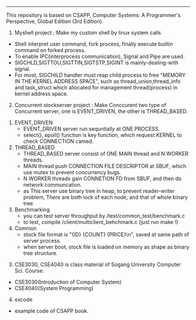 
-------------------------------------------------------------
This repository is based on CSAPP, Computer Systems: A Programmer's Perspective, Global Edition (3rd Edition).

1. Myshell project : Make my custom shell by linux system calls
- Shell interpret user command, fork process, finally execute builtin command on forked process.
- To enable IPC(interprocess communication), Signal and Pipe are used.
- SIGCHLD,SIGTTOU,SIGTTIN,SIGTSTP,SIGINT is mainly-dealing-with signal.
- For most, SIGCHILD handler must reap child process to free "MEMORY IN THE KERNEL ADDRESS SPACE", such as thread_union,thread_info and task_struct which allocated for management thread(process) in kernel address space.

2. Concurrent stockserver project : Make Conccurent two type of Concurrent server, one is EVENT_DRIVEN, the other is THREAD_BASED.
 1) EVENT_DRIVEN
    - EVENT_DRIVEN server run sequntially at ONE PROCESS.
    - select(), epoll() function is key function, which request KERNEL to check CONNECTION camed.
 2) THREAD_BASED
    - THREAD_BASED server consist of ONE MAIN thread and N WORKER threads.
    - MAIN thread push CONNECTION FILE DESCRIPTOR at SBUF, which use mutex to prevent concurrency bugs.
    - N WORKER threads gain CONNETION FD from SBUF, and then do network communcation.
    - as This server use binary tree in heap, to prevent reader-writer problem, There are both lock of each node, and that of whole binary tree
 3) Benchmarking
    - you can test server throughput by /test/common_test/benchmark.c
    - to test, compile /client/multiclient_behchmark.c (just run make !)
 4) Common
    - stock file format is "{ID} {COUNT} {PRICE}\n", saved at same path of server process.
    - when server boot, stock file is loaded on memory as shape as binary tree structure.

3. CSE3030, CSE4040 is class material of Sogang University Computer Sci. Course.
- CSE3030(Introduction of Computer System)
- CSE4040(System Programming)

4. excode
- example code of CSAPP book.